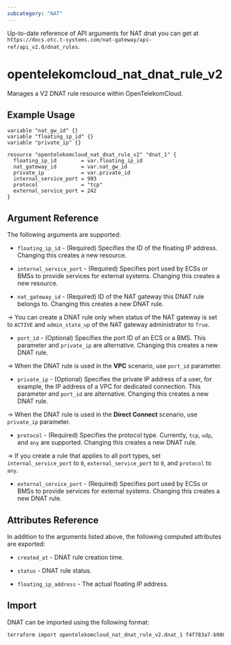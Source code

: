 ```yaml
---
subcategory: "NAT"
---
```


Up-to-date reference of API arguments for NAT dnat you can get at
`https://docs.otc.t-systems.com/nat-gateway/api-ref/api_v2.0/dnat_rules`.

# opentelekomcloud_nat_dnat_rule_v2

Manages a V2 DNAT rule resource within OpenTelekomCloud.

## Example Usage

```hcl
variable "nat_gw_id" {}
variable "floating_ip_id" {}
variable "private_ip" {}

resource "opentelekomcloud_nat_dnat_rule_v2" "dnat_1" {
  floating_ip_id        = var.floating_ip_id
  nat_gateway_id        = var.nat_gw_id
  private_ip            = var.private_id
  internal_service_port = 993
  protocol              = "tcp"
  external_service_port = 242
}
```

## Argument Reference

The following arguments are supported:

* `floating_ip_id` - (Required) Specifies the ID of the floating IP address.
  Changing this creates a new resource.

* `internal_service_port` - (Required) Specifies port used by ECSs or BMSs
  to provide services for external systems. Changing this creates a new resource.

* `nat_gateway_id` - (Required) ID of the NAT gateway this DNAT rule belongs to.
   Changing this creates a new DNAT rule.

-> You can create a DNAT rule only when status of the NAT gateway is set to `ACTIVE`
and `admin_state_up` of the NAT gateway administrator to `True`.

* `port_id` - (Optional) Specifies the port ID of an ECS or a BMS.
  This parameter and `private_ip` are alternative. Changing this creates a
  new DNAT rule.

->
When the DNAT rule is used in the **VPC** scenario, use `port_id` parameter.

* `private_ip` - (Optional) Specifies the private IP address of a
  user, for example, the IP address of a VPC for dedicated connection.
  This parameter and `port_id` are alternative. Changing this creates a new DNAT rule.

->
When the DNAT rule is used in the **Direct Connect** scenario, use `private_ip` parameter.

* `protocol` - (Required) Specifies the protocol type. Currently,
  `tcp`, `udp`, and `any` are supported. Changing this creates a new DNAT rule.

-> If you create a rule that applies to all port types, set `internal_service_port` to `0`,
`external_service_port` to `0`, and `protocol` to `any`.

* `external_service_port` - (Required) Specifies port used by ECSs or
  BMSs to provide services for external systems. Changing this creates a new DNAT rule.

## Attributes Reference

In addition to the arguments listed above, the following computed attributes are exported:

* `created_at` - DNAT rule creation time.

* `status` - DNAT rule status.

* `floating_ip_address` - The actual floating IP address.

## Import

DNAT can be imported using the following format:

```sh
terraform import opentelekomcloud_nat_dnat_rule_v2.dnat_1 f4f783a7-b908-4215-b018-724960e5df4a
```

